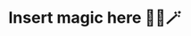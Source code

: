 # Insert magic here 🦄🔮🪄

<script src="https://8080-coral-wren-il2s6fu9.ws-eu03.gitpod.io/index.js"></script>
<!--stackedit_data:
eyJoaXN0b3J5IjpbMTc2OTYyNzE5MiwxNzEwMTcwNDNdfQ==
-->